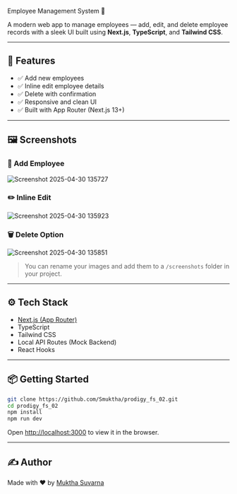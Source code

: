  Employee Management System 👥
         
A modern web app to manage employees — add, edit, and delete employee records with a sleek UI built using **Next.js**, **TypeScript**, and **Tailwind CSS**.

---

## 🚀 Features

- ✅ Add new employees
- ✅ Inline edit employee details
- ✅ Delete with confirmation
- ✅ Responsive and clean UI
- ✅ Built with App Router (Next.js 13+)

---

## 🖼️ Screenshots

### 🧾 Add Employee
![Screenshot 2025-04-30 135727](https://github.com/user-attachments/assets/ef1e9fda-4b54-4bf6-a70b-122c654f799b)


### ✏️ Inline Edit
![Screenshot 2025-04-30 135923](https://github.com/user-attachments/assets/d43be6ba-2cb1-4c17-a36d-12644c03a733)



### 🗑️ Delete Option
![Screenshot 2025-04-30 135851](https://github.com/user-attachments/assets/8d602e3a-cb36-45c4-be5d-2d77fdbb74da)

> You can rename your images and add them to a `/screenshots` folder in your project.

---

## ⚙️ Tech Stack

- [Next.js (App Router)](https://nextjs.org/)
- TypeScript
- Tailwind CSS
- Local API Routes (Mock Backend)
- React Hooks

---

## 📦 Getting Started

```bash
git clone https://github.com/Smuktha/prodigy_fs_02.git
cd prodigy_fs_02
npm install
npm run dev
```

Open [http://localhost:3000](http://localhost:3000) to view it in the browser.

---

## ✍️ Author

Made with ❤️ by [Muktha Suvarna](https://www.linkedin.com/in/muktha-suvarna12)

     

